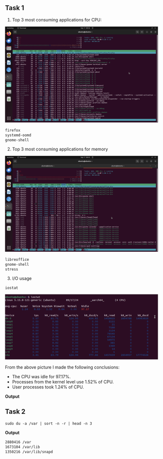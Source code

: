 ## Task 1

1. Top 3 most consuming applications for CPU:

![alt text](./cpu.png)

```
firefox
systemd-oomd
gnome-shell
```

2. Top 3 most consuming applications for memory

![alt text](./memory.png)

```
libreoffice
gnome-shell
stress
```

3. I/O usage

```
iostat
```

![alt text](./i_o_usage.png)

From the above picture I made the following conclusions:

- The CPU was idle for 97.17%.
- Processes from the kernel level use 1.52% of CPU.
- User processes took 1.24% of CPU.

**Output**

## Task 2

```
sudo du -a /var | sort -n -r | head -n 3
```

**Output**

```
2880416	/var
1673104	/var/lib
1350216	/var/lib/snapd

```
